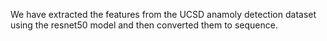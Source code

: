 We have extracted the features from the UCSD anamoly detection dataset using the resnet50 model and then converted them to sequence.
